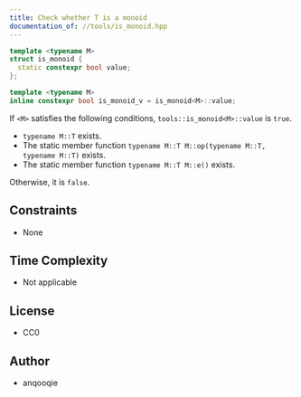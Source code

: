 ```yaml
---
title: Check whether T is a monoid
documentation_of: //tools/is_monoid.hpp
---
```


```cpp
template <typename M>
struct is_monoid {
  static constexpr bool value;
};

template <typename M>
inline constexpr bool is_monoid_v = is_monoid<M>::value;
```

If `<M>` satisfies the following conditions, `tools::is_monoid<M>::value` is `true`.

- `typename M::T` exists.
- The static member function `typename M::T M::op(typename M::T, typename M::T)` exists.
- The static member function `typename M::T M::e()` exists.

Otherwise, it is `false`.

## Constraints
- None

## Time Complexity
- Not applicable

## License
- CC0

## Author
- anqooqie
